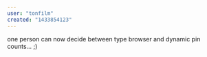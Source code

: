 ```yaml
---
user: "tonfilm"
created: "1433854123"
---
```


one person can now decide between type browser and dynamic pin counts... ;)
